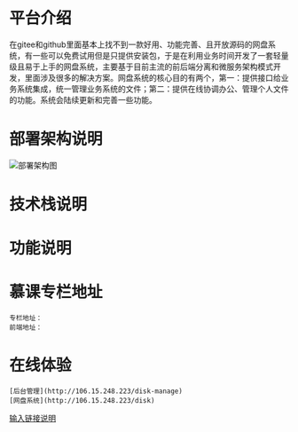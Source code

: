 # 平台介绍
在gitee和github里面基本上找不到一款好用、功能完善、且开放源码的网盘系统，有一些可以免费试用但是只提供安装包，于是在利用业务时间开发了一套轻量级且易于上手的网盘系统，主要基于目前主流的前后端分离和微服务架构模式开发，里面涉及很多的解决方案。网盘系统的核心目的有两个，第一：提供接口给业务系统集成，统一管理业务系统的文件；第二：提供在线协调办公、管理个人文件的功能。系统会陆续更新和完善一些功能。

# 部署架构说明
![部署架构图](https://images.gitee.com/uploads/images/2020/0406/130302_b4f9bd1f_798389.png "部署架构.png")

# 技术栈说明



# 功能说明



# 慕课专栏地址
    专栏地址：
    前端地址：

# 在线体验
    [后台管理](http://106.15.248.223/disk-manage)
    [网盘系统](http://106.15.248.223/disk)
[输入链接说明](http://www.baidu.com)


